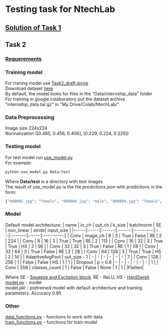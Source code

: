 # Testing task for NtechLab
## [Solution of Task 1](https://github.com/AllexFrolov/NtechLab-testing_task/blob/master/Task_1.py)
## Task 2
### [Requerements](https://github.com/AllexFrolov/NtechLab-testing_task/blob/master/requirements.txt)
### Training model
For traning model use [Task2_draft.ipynp](https://github.com/AllexFrolov/NtechLab-testing_task/blob/master/Task_2_draft.ipynb)<br>
Download dataset [here](https://drive.google.com/file/d/1-HUNDjcmSqdtMCvEkVlI0q43qlkcXBdK/view)<br>
By default, the model looks for files in the "Data/internship_data" folder<br>
For training in google colaboratory put the dataset archive "internship_data.tar.gz" in "My Drive/Colab/NtechLab/"<br>
### Data Preprocessing
Image size 224x224<br>
Normalization ([0.485, 0.456, 0.406], [0.229, 0.224, 0.225])<br>
### Testing model
For test model run
[use_model.py](https://github.com/AllexFrolov/NtechLab-testing_task/blob/master/use_model.py)  
For example: 

```python
python use_model.py Data/test  
```

Where __Data/test__ is a directory with test images<br>
The result of use_model.py is the file _predictions.json_ with predictions in the form:<br>
```python
{"000001.jpg": "female", "000004.jpg": "male", "000009.jpg": "female", "000010.jpg": "female"}
```

### Model
Default model architecture:
| name | in_ch | out_ch | k_size | batchnorm | SE | non_linear | stride| input_size |
|------|:-----:|:------:|:------:|:---------:|:--:|:-------:|:-----:|:----------:|
| Conv | image_ch | 8  | 3 | True | False | RE | 2 | 224 |
| Conv | 8  | 16 | 3 | True | True  | RE | 2 | 112 |
| Conv | 16 | 32 | 3 | True | True  | HS | 2 | 56  |
| Conv | 32 | 32 | 3 | True | False | RE | 1 | 28  |
| Conv | 32 | 64 | 3 | True | False | RE | 2 | 28  |
| Conv | 64 | 128 | 3 | True | True | HS | 2 | 14  |
| AdaptiveAvgPool | out_size - 1 | - | - | - | - | - | - | 7 |
| Conv | 128 | 256 | 1 | False | False | HS | 1 | 1 |
| Dropout | p = 0.8 | - | - | - | - | - | - | 1 |
| Conv | 256 | classes_count | 1 | False | False | None | 1 | 1 |
|Flatten|

Where SE - [Squeeze and Excitation block](https://arxiv.org/abs/1709.01507). RE - ReLU, HS - [HardSwish](https://arxiv.org/abs/1905.02244)<br>
[model.py](https://github.com/AllexFrolov/NtechLab-testing_task/blob/master/model.py) - model<br>
model.pkl - pretreined model with default architecture and training parameters. Accuracy 0.95
### Other
[data_functions.py](https://github.com/AllexFrolov/NtechLab-testing_task/blob/master/data_functions.py) - functions to work with data  
[train_functions.py](https://github.com/AllexFrolov/NtechLab-testing_task/blob/master/train_functions.py) - functions for train model  
